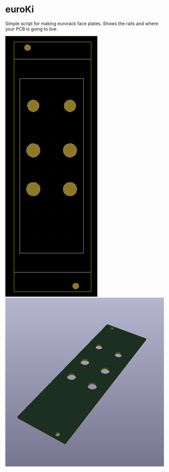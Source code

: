 # euroKi
Simple script for making eurorack face plates. Shows the rails and where your PCB is going to live. 

![2D ](images/2d.png "2D")
![3D ](images/3d.png "3D")
